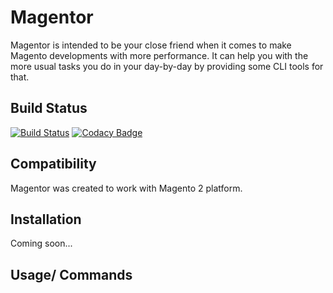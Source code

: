 # Magentor

Magentor is intended to be your close friend when it comes to make Magento developments with more performance.
It can help you with the more usual tasks you do in your day-by-day by providing some CLI tools for that.

## Build Status
[![Build Status](https://travis-ci.org/tiagosampaio/magentor.svg?branch=master)](https://travis-ci.org/tiagosampaio/magentor)
[![Codacy Badge](https://api.codacy.com/project/badge/Grade/1284fcfc9c5848c6bb1196c8cbfe7b12)](https://www.codacy.com/app/tiago-sampaio/magentor?utm_source=github.com&amp;utm_medium=referral&amp;utm_content=tiagosampaio/magentor&amp;utm_campaign=Badge_Grade)

## Compatibility

Magentor was created to work with Magento 2 platform.

## Installation

Coming soon...

## Usage/ Commands
